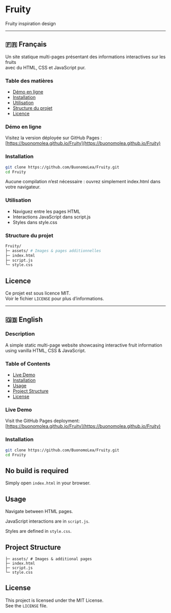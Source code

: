 # Fruity
Fruity inspiration design

---

## 🇫🇷 Français

Un site statique multi-pages présentant des informations interactives sur les fruits  
avec du HTML, CSS et JavaScript pur.

### Table des matières

- [Démo en ligne](#demo-en-ligne)  
- [Installation](#installation)  
- [Utilisation](#utilisation)  
- [Structure du projet](#structure-du-projet)  
- [Licence](#licence) 

### Démo en ligne

Visitez la version déployée sur GitHub Pages :  
          [https://buonomolea.github.io/Fruity](https://buonomolea.github.io/Fruity)

### Installation

```bash
git clone https://github.com/BuonomoLea/Fruity.git
cd Fruity
```
Aucune compilation n’est nécessaire : ouvrez simplement index.html dans votre navigateur.

### Utilisation 

- Naviguez entre les pages HTML
- Interactions JavaScript dans script.js
- Styles dans style.css

### Structure du projet

```bash
Fruity/
├─ assets/ # Images & pages additionnelles
├─ index.html
├─ script.js
└─ style.css
```

## Licence

Ce projet est sous licence MIT.  
Voir le fichier `LICENSE` pour plus d’informations.

---

## 🇬🇧 English

### Description

A simple static multi-page website showcasing interactive fruit information using vanilla HTML, CSS & JavaScript.

### Table of Contents

- [Live Demo](#live-demo)
- [Installation](#installation)
- [Usage](#usage)
- [Project Structure](#project-structure)
- [License](#license)

### Live Demo

Visit the GitHub Pages deployment:  
          [https://buonomolea.github.io/Fruity](https://buonomolea.github.io/Fruity)

### Installation

```bash
git clone https://github.com/BuonomoLea/Fruity.git
cd Fruity
```
## No build is required

Simply open `index.html` in your browser.

## Usage

Navigate between HTML pages.

JavaScript interactions are in `script.js`.

Styles are defined in `style.css`.

## Project Structure

```Fruity/
├─ assets/ # Images & additional pages
├─ index.html
├─ script.js
└─ style.css
```

## License

This project is licensed under the MIT License.  
See the `LICENSE` file.
